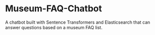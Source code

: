 # Museum-FAQ-Chatbot
A chatbot built with Sentence Transformers and Elasticsearch that can answer questions based on a museum FAQ list.
